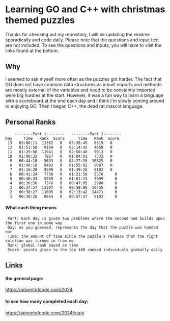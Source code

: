 # Learning GO and C++ with christmas themed puzzles
Thanks for checking out my repository, I will be updating the readme sporadically and code daily. Please note that the questions and input text are not included. To see the questions and inputs, you will have to visit the links found at the bottom.
## Why
I seemed to ask myself more often as the puzzles got harder. The fact that GO does not have common data structures as inbuilt imports and methods are mostly external of the variables and need to be constantly imported were big hurdles at the start. However, it was a fun way to learn a language with a scoreboard at the end each day and I think I'm slowly coming around to enjoying GO. Then I began C++, the dead rat mascot language.
## Personal Ranks
```
  	--------Part 1--------   --------Part 2--------
Day   	Time   Rank  Score   	Time   Rank  Score
 13   03:00:11  11362   0   03:35:49   8519   0
 12   01:51:50   9169   0   02:14:42   4658   0
 11   01:29:50  11941   0   02:50:40   9913   0
 10   01:00:32   7867   0   01:04:01   7332   0
  9   00:44:18   5633   0   04:27:39  10825   0
  8   01:40:10   9492   0   01:55:02   8887   0
  7   01:16:28   9309   0   01:39:36   9102   0
  6   00:41:24   7736  	0   01:21:50   5376  	0
  5   00:46:33   9269  	0   01:01:13   7099  	0
  4   00:36:50   7376  	0   00:47:05   5990  	0
  3   00:37:57  12207  	0   00:58:06  10455  	0
  2   00:38:27  11095  	0   02:13:42  14471  	0
  1   00:38:26   8644  	0   00:57:37   9102  	0
```
#### What each thing means
```
 Part: Each day is given two problems where the second one builds upon the first one in some way
 Day: as you guessed, represents the day that the puzzle was handed out
 Time: the amount of time since the puzzle's release that the right solution was turned in from me
 Rank: global rank based on time
 Score: points given to the top 100 ranked individuals globally daily
```
## Links
#### the general page:
https://adventofcode.com/2024
#### to see how many completed each day:
https://adventofcode.com/2024/stats
